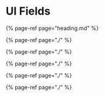 # UI Fields

{% page-ref page="heading.md" %}

{% page-ref page="./" %}

{% page-ref page="./" %}

{% page-ref page="./" %}

{% page-ref page="./" %}

{% page-ref page="./" %}

